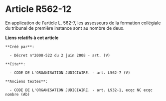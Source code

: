 # Article R562-12

En application de l'article L. 562-7, les assesseurs de la formation collégiale du tribunal de première instance sont au
nombre de deux.

**Liens relatifs à cet article**

	**Créé par**:

	  - Décret n°2008-522 du 2 juin 2008 - art. (V)

	**Cite**:

	  - CODE DE L'ORGANISATION JUDICIAIRE. - art. L562-7 (V)

	**Anciens textes**:

	  - CODE DE L'ORGANISATION JUDICIAIRE. - art. L932-1, ecqc NC ecqc nombre (Ab)
